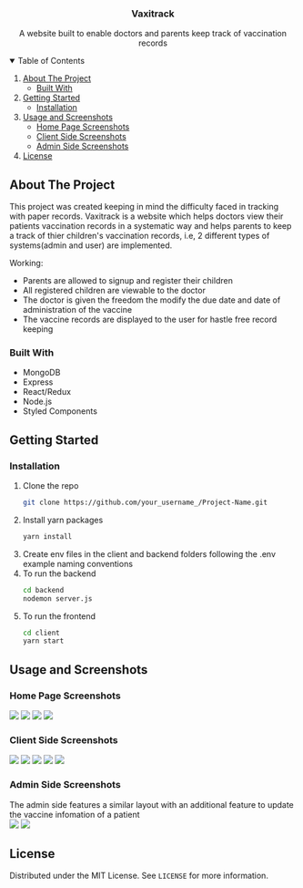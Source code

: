 <!-- PROJECT LOGO -->
<p align="center">
  <h3 align="center">Vaxitrack</h3>
  <p align="center">
    A website built to enable doctors and parents keep track of vaccination records
  </p>
</p>

<!-- TABLE OF CONTENTS -->
<details open="open">
  <summary>Table of Contents</summary>
  <ol>
    <li>
      <a href="#about-the-project">About The Project</a>
      <ul>
        <li><a href="#built-with">Built With</a></li>
      </ul>
    </li>
    <li>
      <a href="#getting-started">Getting Started</a>
      <ul>
        <li><a href="#installation">Installation</a></li>
      </ul>
    </li>
    <li>
      <a href="#usage-and-screenshots">Usage and Screenshots</a>
      <ul>
        <li><a href="#home-page-screenshots">Home Page Screenshots</a></li>
        <li><a href="#client-side-screenshots">Client Side Screenshots</a></li>
        <li><a href="#admin-side-screenshots">Admin Side Screenshots</a></li>
      </ul>
    </li>
    <li><a href="#license">License</a></li>
  </ol>
</details>



<!-- ABOUT THE PROJECT -->
## About The Project
This project was created keeping in mind the difficulty faced in tracking with paper records. Vaxitrack is a website which helps doctors view their patients vaccination records 
in a systematic way and helps parents to keep a track of thier children's vaccination records, i.e, 2 different types of systems(admin and user) are implemented. 

Working:
* Parents are allowed to signup and register their children
* All registered children are viewable to the doctor
* The doctor is given the freedom the modify the due date and date of administration of the vaccine
* The vaccine records are displayed to the user for hastle free record keeping


### Built With

* MongoDB
* Express
* React/Redux 
* Node.js
* Styled Components


<!-- GETTING STARTED -->
## Getting Started

### Installation

1. Clone the repo
   ```sh
   git clone https://github.com/your_username_/Project-Name.git
   ```
2. Install yarn packages
   ```sh
   yarn install
   ```
4. Create env files in the client and backend folders following the .env example naming conventions
5. To run the backend
   ```sh
   cd backend 
   nodemon server.js
   ```
6. To run the frontend
   ```sh
   cd client
   yarn start
   ```


<!-- USAGE EXAMPLES -->
## Usage and Screenshots
### Home Page Screenshots
<img src="./screenshots/HomePage1.PNG"/>
<img src="./screenshots/HomePage2.PNG"/>
<img src="./screenshots/HomePage3.PNG"/>
<img src="./screenshots/HomePage4.PNG"/>
<br>

### Client Side Screenshots
<img src="./screenshots/Parent1.PNG"/>
<img src="./screenshots/Parent2.PNG"/>
<img src="./screenshots/Parent3.PNG"/>
<img src="./screenshots/Parent4.PNG"/>
<img src="./screenshots/Parent5.PNG"/>

### Admin Side Screenshots
The admin side features a similar layout with an additional feature to update the vaccine infomation of a patient
<br>
<img src="./screenshots/Doctor1.PNG"/>
<img src="./screenshots/Doctor2.PNG"/>

<!-- LICENSE -->
## License
Distributed under the MIT License. See `LICENSE` for more information.



